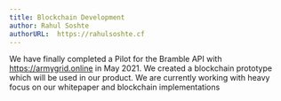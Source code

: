 ```yaml
---
title: Blockchain Development
author: Rahul Soshte
authorURL:  https://rahulsoshte.cf
---
```


We have finally completed a Pilot for the Bramble API with https://armygrid.online in May 2021.
We created a blockchain prototype which will be used in our product. We are currently working with heavy focus on our whitepaper and blockchain implementations